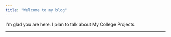 ```yaml
---
title: "Welcome to my blog"
---
```


I'm glad you are here. I plan to talk about My College Projects.

---
